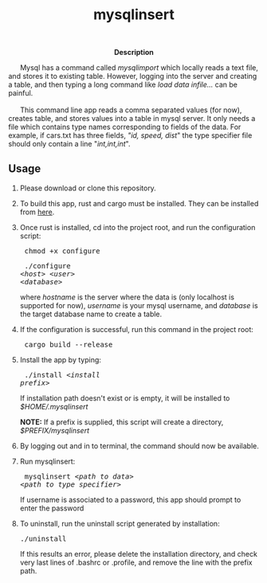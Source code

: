 <h1 align="center">mysqlinsert</h1>
<br>
<p align="center"><strong>Description</strong>
<p>&nbsp; &nbsp; &nbsp; Mysql has a command called <i>mysqlimport</i> which
 locally reads a text file, and stores it to existing table. However,
logging into the server and creating a table, and then typing a long 
command like <i>load data infile...</i> can be painful.
<br>
<br>
&nbsp; &nbsp; &nbsp; This command line app reads a comma separated values (for now), 
creates table, and stores values into a table in mysql server. 
It only needs a file which contains type names corresponding to 
fields of the data. For example, if cars.txt has three fields, <i>"id, speed, dist</i>" 
the type specifier file should only contain a line "<i>int,int,int</i>".

<h2>Usage</h2>

1. Please download or clone this repository.
2. To build this app, rust and cargo must be installed.
They can be installed from [here](https://www.rust-lang.org/tools/install).

2. Once rust is installed, cd into the project root, and run the configuration
script:  <pre> chmod  +x  configure </pre>
         <pre> ./configure  <*host*>  <*user*>  <*database*></pre>
         where *hostname* is the server where the data is (only localhost is supported for now), *username* is your mysql
         username, and *database* is the target database name to create a table. 
3. If the configuration is successful, run this command in the project root:
        <pre> cargo  build  --release</pre> 
4. Install the app by typing: 
        <pre> ./install  <*install prefix*> </pre>
        If installation path doesn't exist or is empty, it will be installed
        to *$HOME/.mysqlinsert*

   **NOTE:** If a prefix is supplied, this script will create a directory,
*$PREFIX/mysqlinsert*
5. By logging out and in to terminal, the command should now be available.
6. Run mysqlinsert: 
       <pre> mysqlinsert  <*path to data*>  <*path to type specifier*></pre>
       If username is associated to a password, this app should prompt to enter
       the password   
7. To uninstall, run the uninstall script generated by installation:
       <pre>./uninstall</pre>
       If this results an error, please delete the installation directory,
       and check very last lines of .bashrc or .profile, and 
       remove the line with the prefix path.  